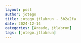 ```yaml
---
layout: post
author: jotego
title: jotego.jtlabrun - 3b2a2fa
date: 2024-12-14
categories: [Arcade, jtlabrun]
tags: [jotego.jtlabrun]
---
```


